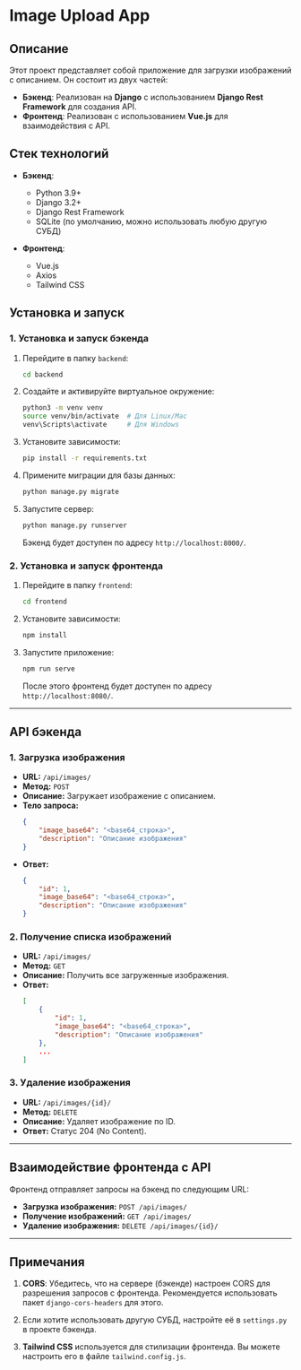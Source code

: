 # Image Upload App

## Описание

Этот проект представляет собой приложение для загрузки изображений с описанием. Он состоит из двух частей:

- **Бэкенд**: Реализован на **Django** с использованием **Django Rest Framework** для создания API.
- **Фронтенд**: Реализован с использованием **Vue.js** для взаимодействия с API.

## Стек технологий

- **Бэкенд**:
  - Python 3.9+
  - Django 3.2+
  - Django Rest Framework
  - SQLite (по умолчанию, можно использовать любую другую СУБД)

- **Фронтенд**:
  - Vue.js
  - Axios
  - Tailwind CSS

## Установка и запуск

### 1. Установка и запуск бэкенда

1. Перейдите в папку `backend`:

    ```bash
    cd backend
    ```

2. Создайте и активируйте виртуальное окружение:

    ```bash
    python3 -m venv venv
    source venv/bin/activate  # Для Linux/Mac
    venv\Scripts\activate     # Для Windows
    ```

3. Установите зависимости:

    ```bash
    pip install -r requirements.txt
    ```

4. Примените миграции для базы данных:

    ```bash
    python manage.py migrate
    ```

5. Запустите сервер:

    ```bash
    python manage.py runserver
    ```

   Бэкенд будет доступен по адресу `http://localhost:8000/`.

### 2. Установка и запуск фронтенда

1. Перейдите в папку `frontend`:

    ```bash
    cd frontend
    ```

2. Установите зависимости:

    ```bash
    npm install
    ```

3. Запустите приложение:

    ```bash
    npm run serve
    ```

   После этого фронтенд будет доступен по адресу `http://localhost:8080/`.

---

## API бэкенда

### 1. **Загрузка изображения**
- **URL:** `/api/images/`
- **Метод:** `POST`
- **Описание:** Загружает изображение с описанием.
- **Тело запроса:**
    ```json
    {
        "image_base64": "<base64_строка>",
        "description": "Описание изображения"
    }
    ```
- **Ответ:**
    ```json
    {
        "id": 1,
        "image_base64": "<base64_строка>",
        "description": "Описание изображения"
    }
    ```

### 2. **Получение списка изображений**
- **URL:** `/api/images/`
- **Метод:** `GET`
- **Описание:** Получить все загруженные изображения.
- **Ответ:**
    ```json
    [
        {
            "id": 1,
            "image_base64": "<base64_строка>",
            "description": "Описание изображения"
        },
        ...
    ]
    ```

### 3. **Удаление изображения**
- **URL:** `/api/images/{id}/`
- **Метод:** `DELETE`
- **Описание:** Удаляет изображение по ID.
- **Ответ:** Статус 204 (No Content).

---

## Взаимодействие фронтенда с API

Фронтенд отправляет запросы на бэкенд по следующим URL:

- **Загрузка изображения:** `POST /api/images/`
- **Получение изображений:** `GET /api/images/`
- **Удаление изображения:** `DELETE /api/images/{id}/`

---

## Примечания

1. **CORS**: Убедитесь, что на сервере (бэкенде) настроен CORS для разрешения запросов с фронтенда. Рекомендуется использовать пакет `django-cors-headers` для этого.

2. Если хотите использовать другую СУБД, настройте её в `settings.py` в проекте бэкенда.

3. **Tailwind CSS** используется для стилизации фронтенда. Вы можете настроить его в файле `tailwind.config.js`.
